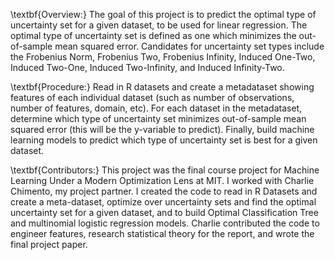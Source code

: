 \textbf{Overview:}
The goal of this project is to predict the optimal type of uncertainty set for a given dataset, to be used for linear regression. The optimal type of uncertainty set is defined as one which minimizes the out-of-sample mean squared error. Candidates for uncertainty set types include the Frobenius Norm, Frobenius Two, Frobenius Infinity, Induced One-Two, Induced Two-One, Induced Two-Infinity, and Induced Infinity-Two. 

\textbf{Procedure:}
Read in R datasets and create a metadataset showing features of each individual dataset (such as number of observations, number of features, domain, etc). For each dataset in the metadataset, determine which type of uncertainty set minimizes out-of-sample mean squared error (this will be the y-variable to predict). Finally, build machine learning models to predict which type of uncertainty set is best for a given dataset.

\textbf{Contributors:}
This project was the final course project for Machine Learning Under a Modern Optimization Lens at MIT. I worked with Charlie Chimento, my project partner. I created the code to read in R Datasets and create a meta-dataset, optimize over uncertainty sets and find the optimal uncertainty set for a given dataset, and to build Optimal Classification Tree and multinomial logistic regression models. Charlie contributed the code to engineer features, research statistical theory for the report, and wrote the final project paper.